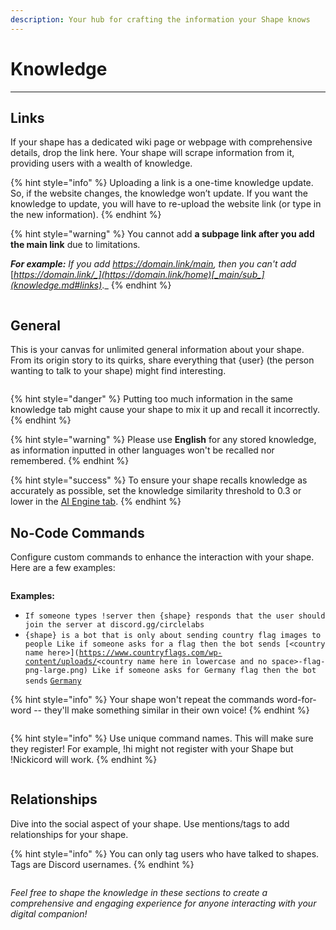 ```yaml
---
description: Your hub for crafting the information your Shape knows
---
```


# Knowledge

***

## Links

If your shape has a dedicated wiki page or webpage with comprehensive details, drop the link here. Your shape will scrape information from it, providing users with a wealth of knowledge.

{% hint style="info" %}
Uploading a link is a one-time knowledge update. So, if the website changes, the knowledge won’t update. If you want the knowledge to update, you will have to re-upload the website link (or type in the new information).&#x20;
{% endhint %}

{% hint style="warning" %}
You cannot add **a subpage link after you add the main link** due to limitations.

_**For example:** If you add_ [_https://domain.link_](https://domain.link/home)[_/main_](knowledge.md#links)_, then you can't add_ [_https://domain.link/_](https://domain.link/home)[_main/sub_](knowledge.md#links)_._
{% endhint %}

<figure><img src="../../.gitbook/assets/Screenshot 2023-11-30 104924.png" alt=""><figcaption></figcaption></figure>

## General

This is your canvas for unlimited general information about your shape. From its origin story to its quirks, share everything that {user} (the person wanting to talk to your shape) might find interesting.

<figure><img src="../../.gitbook/assets/Screenshot 2023-11-30 104936.png" alt=""><figcaption></figcaption></figure>

{% hint style="danger" %}
Putting too much information in the same knowledge tab might cause your shape to mix it up and recall it incorrectly.
{% endhint %}

{% hint style="warning" %}
Please use **English** for any stored knowledge, as information inputted in other languages won't be recalled nor remembered.
{% endhint %}

{% hint style="success" %}
To ensure your shape recalls knowledge as accurately as possible, set the knowledge similarity threshold to 0.3 or lower in the [AI Engine tab](ai-engine/#knowledge).
{% endhint %}



## No-Code Commands

Configure custom commands to enhance the interaction with your shape. Here are a few examples:&#x20;

<figure><img src="../../.gitbook/assets/Screenshot 2023-11-30 104948 (1).png" alt=""><figcaption></figcaption></figure>

**Examples:**

* `If someone types !server then {shape} responds that the user should join the server at discord.gg/circlelabs`
* `{shape} is a bot that is only about sending country flag images to people Like if someone asks for a flag then the bot sends [<country name here>](`[`https://www.countryflags.com/wp-content/uploads/`](https://www.countryflags.com/wp-content/uploads/)`<country name here in lowercase and no space>-flag-png-large.png) Like if someone asks for Germany flag then the bot sends` [`Germany`](https://www.countryflags.com/wp-content/uploads/germany-flag-png-large.png)&#x20;

{% hint style="info" %}
Your shape won't repeat the commands word-for-word -- they'll make something similar in their own voice!
{% endhint %}

<figure><img src="../../.gitbook/assets/Screenshot 2023-12-03 at 6.52.10 PM.png" alt=""><figcaption></figcaption></figure>

{% hint style="info" %}
Use unique command names. This will make sure they register! For example, !hi might not register with your Shape but !Nickicord will work.
{% endhint %}

<figure><img src="../../.gitbook/assets/Screenshot 2023-12-03 at 6.55.19 PM.png" alt=""><figcaption></figcaption></figure>

## Relationships

Dive into the social aspect of your shape. Use mentions/tags to add relationships for your shape.&#x20;

{% hint style="info" %}
You can only tag users who have talked to shapes. Tags are Discord usernames.&#x20;
{% endhint %}

<figure><img src="../../.gitbook/assets/Screenshot 2023-11-30 105016.png" alt=""><figcaption></figcaption></figure>

_Feel free to shape the knowledge in these sections to create a comprehensive and engaging experience for anyone interacting with your digital companion!_
